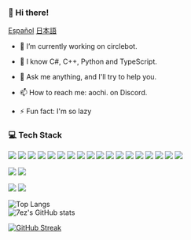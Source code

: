 ### 👋 Hi there!

[Español](https://github.com/7ez/7ez/blob/7ez/README_es.md)
[日本語](https://github.com/7ez/7ez/blob/7ez/README_ja.md)

- 🔭 I’m currently working on circlebot.

- 🌱 I know C#, C++, Python and TypeScript.

- 💬 Ask me anything, and I'll try to help you.

- 📫 How to reach me: aochi. on Discord.

- ⚡ Fun fact: I'm so lazy

### 💻 Tech Stack
![](https://img.shields.io/badge/C%23-239120?style=for-the-badge&logo=csharp&logoColor=white)
![](https://img.shields.io/badge/Python-14354C?style=for-the-badge&logo=python&logoColor=white)
![](https://img.shields.io/badge/HTML5-E34F26?style=for-the-badge&logo=html5&logoColor=white)
![](https://img.shields.io/badge/CSS-239120?&style=for-the-badge&logo=css3&logoColor=white)
![](https://img.shields.io/badge/.NET-5C2D91?style=for-the-badge&logo=.net&logoColor=white)
![](https://img.shields.io/badge/JavaScript-F7DF1E?style=for-the-badge&logo=JavaScript&logoColor=white)
![](https://img.shields.io/badge/Node.js-43853D?style=for-the-badge&logo=node.js&logoColor=white)
![](https://img.shields.io/badge/TypeScript-007ACC?style=for-the-badge&logo=typescript&logoColor=white)
![](https://img.shields.io/badge/C-00599C?style=for-the-badge&logo=c&logoColor=white)
![](https://img.shields.io/badge/C%2B%2B-00599C?style=for-the-badge&logo=c%2B%2B&logoColor=white)
![](https://img.shields.io/badge/Java-ED8B00?style=for-the-badge&logo=openjdk&logoColor=white)
![](https://img.shields.io/badge/Go-00ADD8?style=for-the-badge&logo=go&logoColor=white)
![](https://img.shields.io/badge/Rust-000000?style=for-the-badge&logo=rust&logoColor=white)
![](https://img.shields.io/badge/React-20232A?style=for-the-badge&logo=react&logoColor=61DAFB)
![](https://img.shields.io/badge/Tailwind_CSS-38B2AC?style=for-the-badge&logo=tailwind-css&logoColor=white)
![](https://img.shields.io/badge/MongoDB-4EA94B?style=for-the-badge&logo=mongodb&logoColor=white)
![](https://img.shields.io/badge/Meilisearch-FF5484?style=for-the-badge&logo=meilisearch&logoColor=white)
![](https://img.shields.io/badge/MySQL-005C84?style=for-the-badge&logo=mysql&logoColor=white)

![](https://img.shields.io/badge/Windows%2011-0078D6?style=for-the-badge&logo=windows&logoColor=white)
![](https://img.shields.io/badge/Ubuntu-E95420?style=for-the-badge&logo=ubuntu&logoColor=white)

![](https://img.shields.io/badge/Intel-Core_i5_12400F-0071C5?style=for-the-badge&logo=intel&logoColor=white)
![](https://img.shields.io/badge/NVIDIA-GeForce%20RTX%203060-76B900?style=for-the-badge&logo=nvidia&logoColor=white)


![Top Langs](https://github-readme-stats.vercel.app/api/top-langs?username=7ez&show_icons=true&count_private=true&theme=dark)
<br />
![7ez's GitHub stats](https://github-readme-stats.vercel.app/api?username=7ez&show_icons=true&count_private=true&theme=dark)

[![GitHub Streak](https://streak-stats.demolab.com?user=7ez&theme=dark)](https://git.io/streak-stats)

